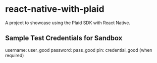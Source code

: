 # react-native-with-plaid

A project to showcase using the Plaid SDK with React Native. 

## Sample Test Credentials for Sandbox

username: user_good
password: pass_good
pin: credential_good (when required)